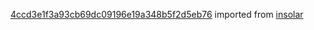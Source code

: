 [4ccd3e1f3a93cb69dc09196e19a348b5f2d5eb76](https://github.com/insolar/insolar/commit/4ccd3e1f3a93cb69dc09196e19a348b5f2d5eb76) imported from [insolar](https://github.com/insolar/insolar)
